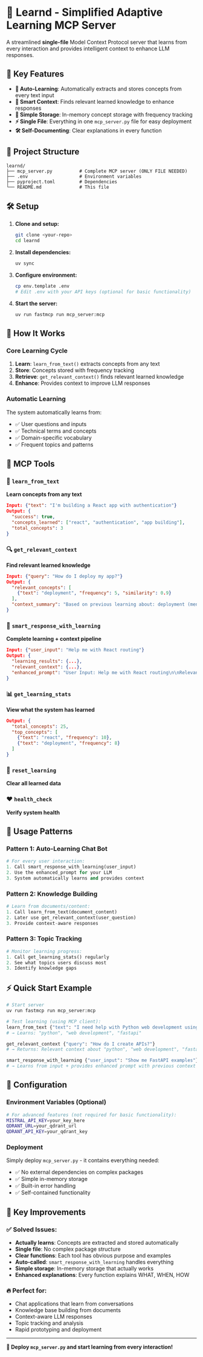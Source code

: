 # 🧠 Learnd - Simplified Adaptive Learning MCP Server

A streamlined **single-file** Model Context Protocol server that learns from every interaction and provides intelligent context to enhance LLM responses.

## 🚀 Key Features

- **🔄 Auto-Learning**: Automatically extracts and stores concepts from every text input
- **🎯 Smart Context**: Finds relevant learned knowledge to enhance responses  
- **📝 Simple Storage**: In-memory concept storage with frequency tracking
- **⚡ Single File**: Everything in one `mcp_server.py` file for easy deployment
- **🛠️ Self-Documenting**: Clear explanations in every function

## 📁 Project Structure

```
learnd/
├── mcp_server.py          # Complete MCP server (ONLY FILE NEEDED)
├── .env                   # Environment variables
├── pyproject.toml         # Dependencies
└── README.md              # This file
```

## 🛠️ Setup

1. **Clone and setup:**
   ```bash
   git clone <your-repo>
   cd learnd
   ```

2. **Install dependencies:**
   ```bash
   uv sync
   ```

3. **Configure environment:**
   ```bash
   cp env.template .env
   # Edit .env with your API keys (optional for basic functionality)
   ```

4. **Start the server:**
   ```bash
   uv run fastmcp run mcp_server:mcp
   ```

## 🧠 How It Works

### Core Learning Cycle

1. **Learn**: `learn_from_text()` extracts concepts from any text
2. **Store**: Concepts stored with frequency tracking  
3. **Retrieve**: `get_relevant_context()` finds relevant learned knowledge
4. **Enhance**: Provides context to improve LLM responses

### Automatic Learning

The system automatically learns from:
- ✅ User questions and inputs
- ✅ Technical terms and concepts  
- ✅ Domain-specific vocabulary
- ✅ Frequent topics and patterns

## 🔧 MCP Tools

### 🧠 `learn_from_text`
**Learn concepts from any text**
```json
Input: {"text": "I'm building a React app with authentication"}
Output: {
  "success": true,
  "concepts_learned": ["react", "authentication", "app building"],
  "total_concepts": 3
}
```

### 🔍 `get_relevant_context` 
**Find relevant learned knowledge**
```json
Input: {"query": "How do I deploy my app?"}
Output: {
  "relevant_concepts": [
    {"text": "deployment", "frequency": 5, "similarity": 0.9}
  ],
  "context_summary": "Based on previous learning about: deployment (mentioned 5 times)"
}
```

### 🤖 `smart_response_with_learning`
**Complete learning + context pipeline**
```json
Input: {"user_input": "Help me with React routing"}
Output: {
  "learning_results": {...},
  "relevant_context": {...},
  "enhanced_prompt": "User Input: Help me with React routing\n\nRelevant Context: react (mentioned 10 times), routing (mentioned 3 times)..."
}
```

### 📊 `get_learning_stats`
**View what the system has learned**
```json
Output: {
  "total_concepts": 25,
  "top_concepts": [
    {"text": "react", "frequency": 10},
    {"text": "deployment", "frequency": 8}
  ]
}
```

### 🔄 `reset_learning` 
**Clear all learned data**

### ❤️ `health_check`
**Verify system health**

## 🎯 Usage Patterns

### Pattern 1: Auto-Learning Chat Bot
```python
# For every user interaction:
1. Call smart_response_with_learning(user_input)
2. Use the enhanced_prompt for your LLM
3. System automatically learns and provides context
```

### Pattern 2: Knowledge Building
```python  
# Learn from documents/content:
1. Call learn_from_text(document_content)
2. Later use get_relevant_context(user_question)
3. Provide context-aware responses
```

### Pattern 3: Topic Tracking
```python
# Monitor learning progress:
1. Call get_learning_stats() regularly
2. See what topics users discuss most
3. Identify knowledge gaps
```

## ⚡ Quick Start Example

```bash
# Start server
uv run fastmcp run mcp_server:mcp

# Test learning (using MCP client):
learn_from_text {"text": "I need help with Python web development using FastAPI"}
# → Learns: "python", "web development", "fastapi"

get_relevant_context {"query": "How do I create APIs?"}  
# → Returns: Relevant context about "python", "web development", "fastapi"

smart_response_with_learning {"user_input": "Show me FastAPI examples"}
# → Learns from input + provides enhanced prompt with previous context
```

## 🔧 Configuration

### Environment Variables (Optional)
```bash
# For advanced features (not required for basic functionality):
MISTRAL_API_KEY=your_key_here
QDRANT_URL=your_qdrant_url  
QDRANT_API_KEY=your_qdrant_key
```

### Deployment
Simply deploy `mcp_server.py` - it contains everything needed:
- ✅ No external dependencies on complex packages
- ✅ Simple in-memory storage
- ✅ Built-in error handling
- ✅ Self-contained functionality

## 🎉 Key Improvements

### ✅ Solved Issues:
- **Actually learns**: Concepts are extracted and stored automatically
- **Single file**: No complex package structure  
- **Clear functions**: Each tool has obvious purpose and examples
- **Auto-called**: `smart_response_with_learning` handles everything
- **Simple storage**: In-memory storage that actually works
- **Enhanced explanations**: Every function explains WHAT, WHEN, HOW

### 🔥 Perfect for:
- Chat applications that learn from conversations
- Knowledge base building from documents  
- Context-aware LLM responses
- Topic tracking and analysis
- Rapid prototyping and deployment

---

**🚀 Deploy `mcp_server.py` and start learning from every interaction!**
